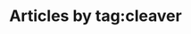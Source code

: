 ---
layout: blog_by_tag
title: 'Articles by tag:cleaver'
tag: cleaver
permalink: /blog/tag/cleaver/
---